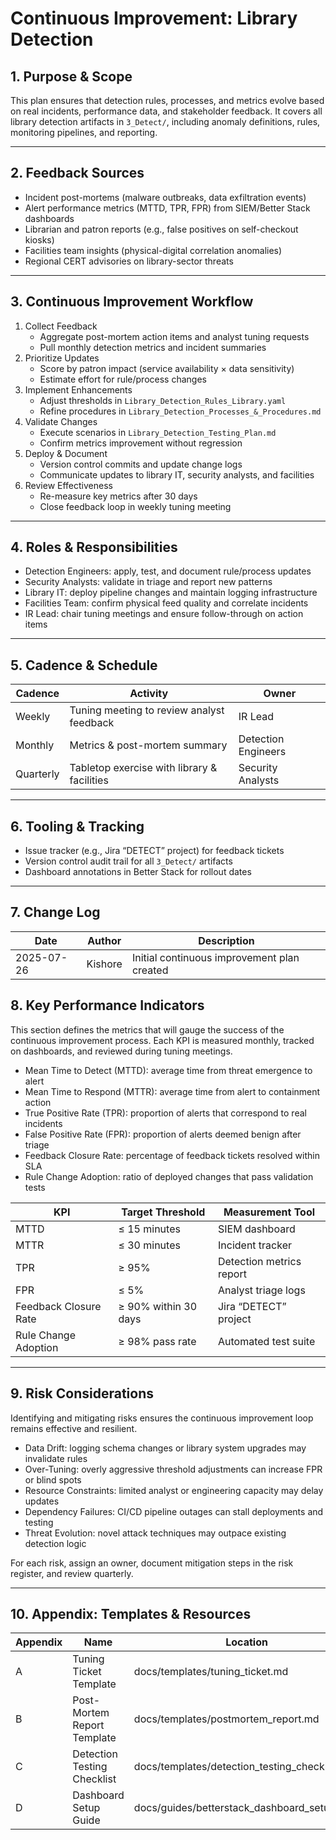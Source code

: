 # Continuous Improvement: Library Detection

## 1. Purpose & Scope

This plan ensures that detection rules, processes, and metrics evolve based on real incidents, performance data, and stakeholder feedback. It covers all library detection artifacts in `3_Detect/`, including anomaly definitions, rules, monitoring pipelines, and reporting.

---

## 2. Feedback Sources

- Incident post-mortems (malware outbreaks, data exfiltration events)  
- Alert performance metrics (MTTD, TPR, FPR) from SIEM/Better Stack dashboards  
- Librarian and patron reports (e.g., false positives on self-checkout kiosks)  
- Facilities team insights (physical-digital correlation anomalies)  
- Regional CERT advisories on library-sector threats  

---

## 3. Continuous Improvement Workflow

1. Collect Feedback  
   - Aggregate post-mortem action items and analyst tuning requests  
   - Pull monthly detection metrics and incident summaries  
2. Prioritize Updates  
   - Score by patron impact (service availability × data sensitivity)  
   - Estimate effort for rule/process changes  
3. Implement Enhancements  
   - Adjust thresholds in `Library_Detection_Rules_Library.yaml`  
   - Refine procedures in `Library_Detection_Processes_&_Procedures.md`  
4. Validate Changes  
   - Execute scenarios in `Library_Detection_Testing_Plan.md`  
   - Confirm metrics improvement without regression  
5. Deploy & Document  
   - Version control commits and update change logs  
   - Communicate updates to library IT, security analysts, and facilities  
6. Review Effectiveness  
   - Re-measure key metrics after 30 days  
   - Close feedback loop in weekly tuning meeting  

---

## 4. Roles & Responsibilities

- Detection Engineers: apply, test, and document rule/process updates  
- Security Analysts: validate in triage and report new patterns  
- Library IT: deploy pipeline changes and maintain logging infrastructure  
- Facilities Team: confirm physical feed quality and correlate incidents  
- IR Lead: chair tuning meetings and ensure follow-through on action items  

---

## 5. Cadence & Schedule

| Cadence   | Activity                                    | Owner             |
|-----------|---------------------------------------------|-------------------|
| Weekly    | Tuning meeting to review analyst feedback   | IR Lead           |
| Monthly   | Metrics & post-mortem summary               | Detection Engineers |
| Quarterly | Tabletop exercise with library & facilities | Security Analysts |

---

## 6. Tooling & Tracking

- Issue tracker (e.g., Jira “DETECT” project) for feedback tickets  
- Version control audit trail for all `3_Detect/` artifacts  
- Dashboard annotations in Better Stack for rollout dates  

---

## 7. Change Log

| Date       | Author   | Description                                  |
|------------|----------|----------------------------------------------|
| 2025-07-26 | Kishore  | Initial continuous improvement plan created  |

## 8. Key Performance Indicators

This section defines the metrics that will gauge the success of the continuous improvement process. Each KPI is measured monthly, tracked on dashboards, and reviewed during tuning meetings.

- Mean Time to Detect (MTTD): average time from threat emergence to alert  
- Mean Time to Respond (MTTR): average time from alert to containment action  
- True Positive Rate (TPR): proportion of alerts that correspond to real incidents  
- False Positive Rate (FPR): proportion of alerts deemed benign after triage  
- Feedback Closure Rate: percentage of feedback tickets resolved within SLA  
- Rule Change Adoption: ratio of deployed changes that pass validation tests  

| KPI                     | Target Threshold     | Measurement Tool        |
|-------------------------|----------------------|-------------------------|
| MTTD                    | ≤ 15 minutes         | SIEM dashboard          |
| MTTR                    | ≤ 30 minutes         | Incident tracker        |
| TPR                     | ≥ 95%                | Detection metrics report|
| FPR                     | ≤ 5%                 | Analyst triage logs     |
| Feedback Closure Rate   | ≥ 90% within 30 days | Jira “DETECT” project   |
| Rule Change Adoption    | ≥ 98% pass rate      | Automated test suite    |

---

## 9. Risk Considerations

Identifying and mitigating risks ensures the continuous improvement loop remains effective and resilient.

- Data Drift: logging schema changes or library system upgrades may invalidate rules  
- Over-Tuning: overly aggressive threshold adjustments can increase FPR or blind spots  
- Resource Constraints: limited analyst or engineering capacity may delay updates  
- Dependency Failures: CI/CD pipeline outages can stall deployments and testing  
- Threat Evolution: novel attack techniques may outpace existing detection logic  

For each risk, assign an owner, document mitigation steps in the risk register, and review quarterly.

---

## 10. Appendix: Templates & Resources

| Appendix | Name                          | Location                                           |
|----------|-------------------------------|----------------------------------------------------|
| A        | Tuning Ticket Template        | docs/templates/tuning_ticket.md                    |
| B        | Post-Mortem Report Template  | docs/templates/postmortem_report.md                |
| C        | Detection Testing Checklist   | docs/templates/detection_testing_checklist.xlsx    |
| D        | Dashboard Setup Guide         | docs/guides/betterstack_dashboard_setup.md         |

